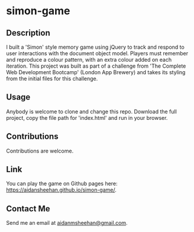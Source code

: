 # simon-game

## Description
I built a 'Simon' style memory game using jQuery to track and respond to user interactions with the document object model.
Players must remember and reproduce a colour pattern, with an extra colour added on each iteration. This project was built as part of a challenge from 
'The Complete Web Development Bootcamp' (London App Brewery) and takes its styling from the initial files for this challenge.

## Usage
Anybody is welcome to clone and change this repo. Download the full project, copy the file path for 'index.html' and run in your browser.

## Contributions
Contributions are welcome.

## Link 
You can play the game on Github pages here: https://aidansheehan.github.io/simon-game/.

## Contact Me
Send me an email at aidanmsheehan@gmail.com. 
